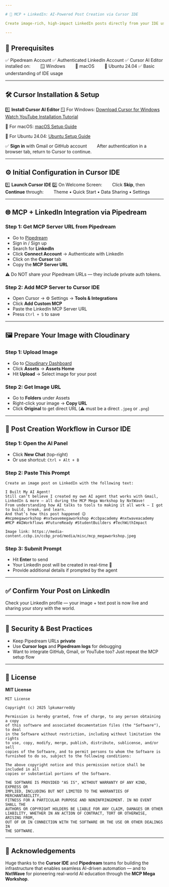 ```yaml
---

# 📸 MCP + LinkedIn: AI-Powered Post Creation via Cursor IDE

Create image-rich, high-impact LinkedIn posts directly from your IDE using MCP integration with Pipedream and Cursor. Automate post generation with custom images and text using natural language prompts — perfect for showcasing your work, event participation, or project launches.

---
```


## 🧰 Prerequisites

✅ Pipedream Account
✅ Authenticated LinkedIn Account
✅ Cursor AI Editor installed on:
  🪟 Windows
  🍎 macOS
  🐧 Ubuntu 24.04
✅ Basic understanding of IDE usage

---

## 🛠️ Cursor Installation & Setup

1️⃣ **Install Cursor AI Editor**
🪟 For Windows:
[Download Cursor for Windows](https://www.cursor.so/download)
[Watch YouTube Installation Tutorial](https://www.youtube.com/results?search_query=cursor+ide+installation)

🍎 For macOS:
[macOS Setup Guide](https://www.cursor.so/docs)

🐧 For Ubuntu 24.04:
[Ubuntu Setup Guide](https://www.cursor.so/docs)

✅ **Sign in** with Gmail or GitHub account
  After authentication in a browser tab, return to Cursor to continue.

---

## ⚙️ Initial Configuration in Cursor IDE

1️⃣ **Launch Cursor IDE**
2️⃣ On Welcome Screen:
  Click **Skip**, then **Continue** through:
  Theme • Quick Start • Data Sharing • Settings

---

## 🌐 MCP + LinkedIn Integration via Pipedream

### Step 1: Get MCP Server URL from Pipedream

* Go to [Pipedream](https://pipedream.com)
* Sign in / Sign up
* Search for **LinkedIn**
* Click **Connect Account** → Authenticate with LinkedIn
* Click on the **Cursor** tab
* Copy the **MCP Server URL**

⚠️ Do NOT share your Pipedream URLs — they include private auth tokens.

### Step 2: Add MCP Server to Cursor IDE

* Open Cursor → ⚙️ Settings → **Tools & Integrations**
* Click **Add Custom MCP**
* Paste the LinkedIn MCP Server URL
* Press `Ctrl + S` to save

---

## 🖼️ Prepare Your Image with Cloudinary

### Step 1: Upload Image

* Go to [Cloudinary Dashboard](https://cloudinary.com)
* Click **Assets** → **Assets Home**
* Hit **Upload** → Select image for your post

### Step 2: Get Image URL

* Go to **Folders** under Assets
* Right-click your image → **Copy URL**
* Click **Original** to get direct URL (⚠️ must be a direct `.jpeg` or `.png`)

---

## 🤖 Post Creation Workflow in Cursor IDE

### Step 1: Open the AI Panel

* Click **New Chat** (top-right)
* Or use shortcut: `Ctrl + Alt + B`

### Step 2: Paste This Prompt

```plaintext
Create an image post on LinkedIn with the following text:

I Built My AI Agent!  
Still can’t believe I created my own AI agent that works with Gmail, LinkedIn & more — all during the MCP Mega Workshop by NxtWave!  
From understanding how AI talks to tools to making it all work — I got to build, break, and learn.  
And that’s how this post happened 😉  
#mcpmegaworkshop #nxtwavemegaworkshop #ccbpacademy #nxtwaveacademy #MCP #AIWorkflows #FutureReady #StudentBuilders #TechWithImpact  

Image link: https://media-content.ccbp.in/ccbp_prod/media/misc/mcp_megaworkshop.jpeg
```

### Step 3: Submit Prompt

* Hit **Enter** to send
* Your LinkedIn post will be created in real-time 🎉
* Provide additional details if prompted by the agent

---

## ✅ Confirm Your Post on LinkedIn

Check your LinkedIn profile — your image + text post is now live and sharing your story with the world.

---

## 🔐 Security & Best Practices

* Keep Pipedream URLs **private**
* Use **Cursor logs** and **Pipedream logs** for debugging
* Want to integrate GitHub, Gmail, or YouTube too? Just repeat the MCP setup flow

---

## 📄 License

**MIT License**

```
MIT License

Copyright (c) 2025 lpkumarreddy

Permission is hereby granted, free of charge, to any person obtaining a copy
of this software and associated documentation files (the "Software"), to deal
in the Software without restriction, including without limitation the rights
to use, copy, modify, merge, publish, distribute, sublicense, and/or sell
copies of the Software, and to permit persons to whom the Software is
furnished to do so, subject to the following conditions:

The above copyright notice and this permission notice shall be included in all
copies or substantial portions of the Software.

THE SOFTWARE IS PROVIDED "AS IS", WITHOUT WARRANTY OF ANY KIND, EXPRESS OR
IMPLIED, INCLUDING BUT NOT LIMITED TO THE WARRANTIES OF MERCHANTABILITY,
FITNESS FOR A PARTICULAR PURPOSE AND NONINFRINGEMENT. IN NO EVENT SHALL THE
AUTHORS OR COPYRIGHT HOLDERS BE LIABLE FOR ANY CLAIM, DAMAGES OR OTHER
LIABILITY, WHETHER IN AN ACTION OF CONTRACT, TORT OR OTHERWISE, ARISING FROM,
OUT OF OR IN CONNECTION WITH THE SOFTWARE OR THE USE OR OTHER DEALINGS IN
THE SOFTWARE.
```

---

## 🙌 Acknowledgements

Huge thanks to the **Cursor IDE** and **Pipedream** teams for building the infrastructure that enables seamless AI-driven automation — and to **NxtWave** for pioneering real-world AI education through the **MCP Mega Workshop**.
